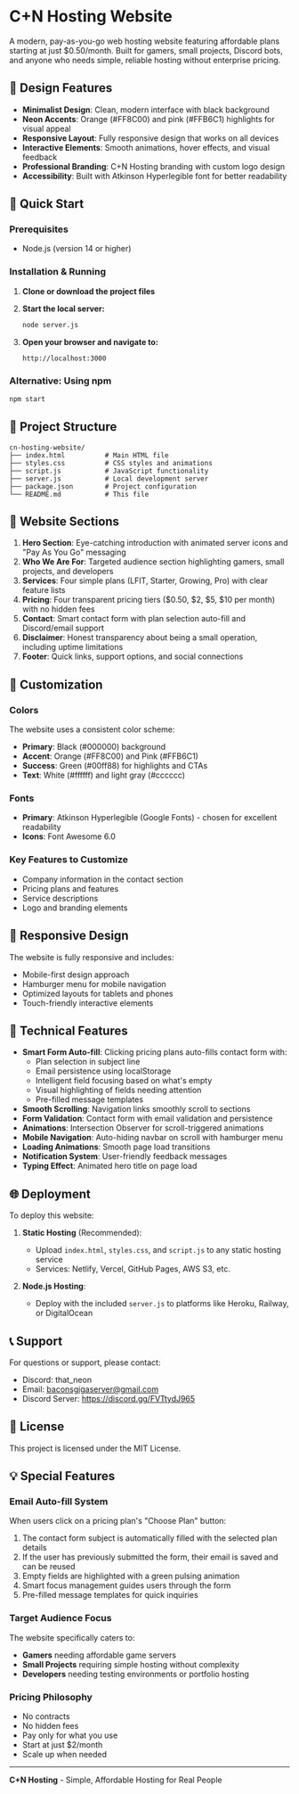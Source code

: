 # C+N Hosting Website

A modern, pay-as-you-go web hosting website featuring affordable plans starting at just $0.50/month. Built for gamers, small projects, Discord bots, and anyone who needs simple, reliable hosting without enterprise pricing.

## 🎨 Design Features

- **Minimalist Design**: Clean, modern interface with black background
- **Neon Accents**: Orange (#FF8C00) and pink (#FFB6C1) highlights for visual appeal  
- **Responsive Layout**: Fully responsive design that works on all devices
- **Interactive Elements**: Smooth animations, hover effects, and visual feedback
- **Professional Branding**: C+N Hosting branding with custom logo design
- **Accessibility**: Built with Atkinson Hyperlegible font for better readability

## 🚀 Quick Start

### Prerequisites
- Node.js (version 14 or higher)

### Installation & Running

1. **Clone or download the project files**

2. **Start the local server:**
   ```bash
   node server.js
   ```

3. **Open your browser and navigate to:**
   ```
   http://localhost:3000
   ```

### Alternative: Using npm
```bash
npm start
```

## 📁 Project Structure

```
cn-hosting-website/
├── index.html          # Main HTML file
├── styles.css          # CSS styles and animations
├── script.js           # JavaScript functionality
├── server.js           # Local development server
├── package.json        # Project configuration
└── README.md           # This file
```

## 🎯 Website Sections

1. **Hero Section**: Eye-catching introduction with animated server icons and "Pay As You Go" messaging
2. **Who We Are For**: Targeted audience section highlighting gamers, small projects, and developers
3. **Services**: Four simple plans (LFIT, Starter, Growing, Pro) with clear feature lists
4. **Pricing**: Four transparent pricing tiers ($0.50, $2, $5, $10 per month) with no hidden fees
5. **Contact**: Smart contact form with plan selection auto-fill and Discord/email support
6. **Disclaimer**: Honest transparency about being a small operation, including uptime limitations
7. **Footer**: Quick links, support options, and social connections

## 🎨 Customization

### Colors
The website uses a consistent color scheme:
- **Primary**: Black (#000000) background
- **Accent**: Orange (#FF8C00) and Pink (#FFB6C1)
- **Success**: Green (#00ff88) for highlights and CTAs
- **Text**: White (#ffffff) and light gray (#cccccc)

### Fonts
- **Primary**: Atkinson Hyperlegible (Google Fonts) - chosen for excellent readability
- **Icons**: Font Awesome 6.0

### Key Features to Customize
- Company information in the contact section
- Pricing plans and features
- Service descriptions
- Logo and branding elements

## 📱 Responsive Design

The website is fully responsive and includes:
- Mobile-first design approach
- Hamburger menu for mobile navigation
- Optimized layouts for tablets and phones
- Touch-friendly interactive elements

## 🔧 Technical Features

- **Smart Form Auto-fill**: Clicking pricing plans auto-fills contact form with:
  - Plan selection in subject line
  - Email persistence using localStorage
  - Intelligent field focusing based on what's empty
  - Visual highlighting of fields needing attention
  - Pre-filled message templates
- **Smooth Scrolling**: Navigation links smoothly scroll to sections
- **Form Validation**: Contact form with email validation and persistence
- **Animations**: Intersection Observer for scroll-triggered animations
- **Mobile Navigation**: Auto-hiding navbar on scroll with hamburger menu
- **Loading Animations**: Smooth page load transitions
- **Notification System**: User-friendly feedback messages
- **Typing Effect**: Animated hero title on page load

## 🌐 Deployment

To deploy this website:

1. **Static Hosting** (Recommended):
   - Upload `index.html`, `styles.css`, and `script.js` to any static hosting service
   - Services: Netlify, Vercel, GitHub Pages, AWS S3, etc.

2. **Node.js Hosting**:
   - Deploy with the included `server.js` to platforms like Heroku, Railway, or DigitalOcean

## 📞 Support

For questions or support, please contact:
- Discord: that_neon
- Email: baconsgigaserver@gmail.com
- Discord Server: https://discord.gg/FVTtydJ965

## 📄 License

This project is licensed under the MIT License.

## 💡 Special Features

### Email Auto-fill System
When users click on a pricing plan's "Choose Plan" button:
1. The contact form subject is automatically filled with the selected plan details
2. If the user has previously submitted the form, their email is saved and can be reused
3. Empty fields are highlighted with a green pulsing animation
4. Smart focus management guides users through the form
5. Pre-filled message templates for quick inquiries

### Target Audience Focus
The website specifically caters to:
- **Gamers** needing affordable game servers
- **Small Projects** requiring simple hosting without complexity
- **Developers** needing testing environments or portfolio hosting

### Pricing Philosophy
- No contracts
- No hidden fees
- Pay only for what you use
- Start at just $2/month
- Scale up when needed

---

**C+N Hosting** - Simple, Affordable Hosting for Real People